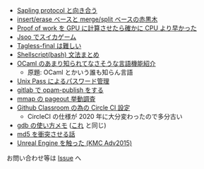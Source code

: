 - [Sapling protocol と向き合う](./sapling/sapling.md)
- [insert/erase ベースと merge/split ベースの赤黒木](./rb-tree/rb-tree.md)
- [Proof of work を GPU に計算させたら確かに CPU より早かった](./cuda-pow/cuda-pow.md)
- [Jsoo でスイカゲーム](./jsoo-watermelon/jsoo-watermelon.md)
- [Tagless-final は難しい](./tagless-final/tagless-final.md)
- [Shellscript(bash) 文法まとめ](./bash-syntax/bash-syntax.md)
- [OCaml のあまり知られてなさそうな言語機能紹介](./ocaml-nobody-knows/ocaml-nobody-knows.md)
    - 原題: OCaml とかいう誰も知らん言語
- [Unix Pass によるパスワード管理](./unix-pass/unix-pass.md)
- [gitlab で opam-publish をする](./opam-publish/opam-publish.md)
- [mmap の pageout 挙動調査](./file-based-mmap/file-based-mmap.md)
- [Github Classroom の為の Circle CI 設定](https://github.com/taiseiKMC/github_education_with_circle_ci_document)
    - CircleCI の仕様が 2020 年に大分変わったので多分古い
- [gdb の使い方メモ](./gdb/gdb.md) ([これ](https://gist.github.com/taiseiKMC/a442462eaf3dc7b8cda56ce91f93357a/) と同じ)
- [md5 を衝突させる話](./md5-coll/md5-coll.md)
- [Unreal Engine を触った (KMC Adv2015)](https://taiseikmc.github.io/Adv2015/)

お問い合わせ等は [Issue](https://github.com/taiseiKMC/zakki/issues/new) へ
